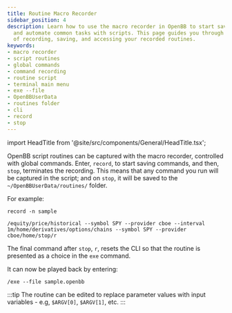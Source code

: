 ```yaml
---
title: Routine Macro Recorder
sidebar_position: 4
description: Learn how to use the macro recorder in OpenBB to start saving commands
  and automate common tasks with scripts. This page guides you through the process
  of recording, saving, and accessing your recorded routines.
keywords:
- macro recorder
- script routines
- global commands
- command recording
- routine script
- terminal main menu
- exe --file
- OpenBBUserData
- routines folder
- cli
- record
- stop
---
```


import HeadTitle from '@site/src/components/General/HeadTitle.tsx';

<HeadTitle title="Routine Macro Recorder - Routines - Usage | OpenBB CLI Docs" />

OpenBB script routines can be captured with the macro recorder, controlled with global commands. Enter, `record`, to start saving commands, and then, `stop`, terminates the recording. This means that any command you run will be captured in the script; and on `stop`, it will be saved to the `~/OpenBBUserData/routines/` folder.

For example:

```console
record -n sample

/equity/price/historical --symbol SPY --provider cboe --interval 1m/home/derivatives/options/chains --symbol SPY --provider cboe/home/stop/r
```

The final command after `stop`, `r`, resets the CLI so that the routine is presented as a choice in the `exe` command.

It can now be played back by entering:

```console
/exe --file sample.openbb
```

:::tip
The routine can be edited to replace parameter values with input variables - e.g, `$ARGV[0]`, `$ARGV[1]`, etc.
:::
